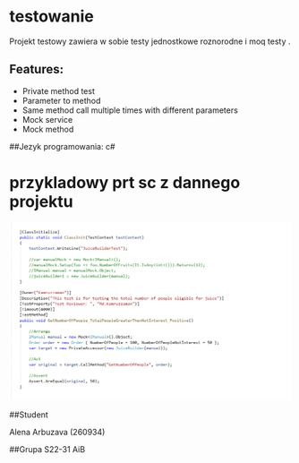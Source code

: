 # testowanie


Projekt testowy zawiera w sobie testy jednostkowe roznorodne i moq testy .


## Features:
- Private method test
- Parameter to method
- Same method call multiple times with different parameters
- Mock service
- Mock method


##Jezyk programowania:
c#

# przykladowy prt sc  z dannego projektu


![Image alt](https://github.com/Elena19ar/testowanie/blob/master/azzzzzzzzzz.png)


##Student

Alena Arbuzava (260934)

##Grupa
S22-31 AiB
